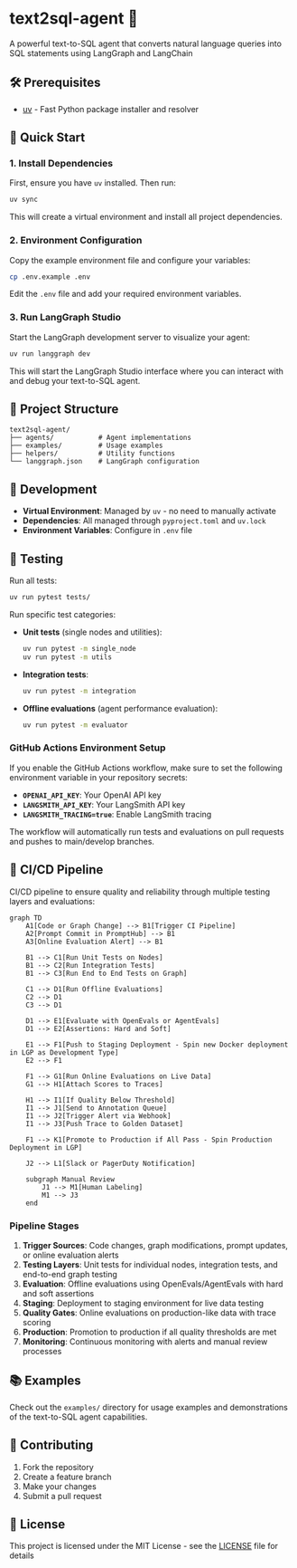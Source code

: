 # text2sql-agent 🚀

A powerful text-to-SQL agent that converts natural language queries into SQL statements using LangGraph and LangChain

## 🛠️ Prerequisites

- [uv](https://docs.astral.sh/uv/) - Fast Python package installer and resolver

## 🚀 Quick Start

### 1. Install Dependencies

First, ensure you have `uv` installed. Then run:

```bash
uv sync
```

This will create a virtual environment and install all project dependencies.

### 2. Environment Configuration

Copy the example environment file and configure your variables:

```bash
cp .env.example .env
```

Edit the `.env` file and add your required environment variables.

### 3. Run LangGraph Studio

Start the LangGraph development server to visualize your agent:

```bash
uv run langgraph dev
```

This will start the LangGraph Studio interface where you can interact with and debug your text-to-SQL agent.

## 📁 Project Structure

```
text2sql-agent/
├── agents/           # Agent implementations
├── examples/         # Usage examples
├── helpers/          # Utility functions
└── langgraph.json    # LangGraph configuration
```

## 🔧 Development

- **Virtual Environment**: Managed by `uv` - no need to manually activate
- **Dependencies**: All managed through `pyproject.toml` and `uv.lock`
- **Environment Variables**: Configure in `.env` file

## 🧪 Testing

Run all tests:

```bash
uv run pytest tests/
```

Run specific test categories:

- **Unit tests** (single nodes and utilities):
  ```bash
  uv run pytest -m single_node
  uv run pytest -m utils
  ```

- **Integration tests**:
  ```bash
  uv run pytest -m integration
  ```

- **Offline evaluations** (agent performance evaluation):
  ```bash
  uv run pytest -m evaluator
  ```

### GitHub Actions Environment Setup

If you enable the GitHub Actions workflow, make sure to set the following environment variable in your repository secrets:

- **`OPENAI_API_KEY`**: Your OpenAI API key
- **`LANGSMITH_API_KEY`**: Your LangSmith API key
- **`LANGSMITH_TRACING=true`**: Enable LangSmith tracing


The workflow will automatically run tests and evaluations on pull requests and pushes to main/develop branches.

## 🔄 CI/CD Pipeline

CI/CD pipeline to ensure quality and reliability through multiple testing layers and evaluations:

```mermaid
graph TD
    A1[Code or Graph Change] --> B1[Trigger CI Pipeline]
    A2[Prompt Commit in PromptHub] --> B1
    A3[Online Evaluation Alert] --> B1

    B1 --> C1[Run Unit Tests on Nodes]
    B1 --> C2[Run Integration Tests]
    B1 --> C3[Run End to End Tests on Graph]

    C1 --> D1[Run Offline Evaluations]
    C2 --> D1
    C3 --> D1

    D1 --> E1[Evaluate with OpenEvals or AgentEvals]
    D1 --> E2[Assertions: Hard and Soft]

    E1 --> F1[Push to Staging Deployment - Spin new Docker deployment in LGP as Development Type]
    E2 --> F1

    F1 --> G1[Run Online Evaluations on Live Data]
    G1 --> H1[Attach Scores to Traces]

    H1 --> I1[If Quality Below Threshold]
    I1 --> J1[Send to Annotation Queue]
    I1 --> J2[Trigger Alert via Webhook]
    I1 --> J3[Push Trace to Golden Dataset]

    F1 --> K1[Promote to Production if All Pass - Spin Production Deployment in LGP]

    J2 --> L1[Slack or PagerDuty Notification]

    subgraph Manual Review
        J1 --> M1[Human Labeling]
        M1 --> J3
    end

```

### Pipeline Stages

1. **Trigger Sources**: Code changes, graph modifications, prompt updates, or online evaluation alerts
2. **Testing Layers**: Unit tests for individual nodes, integration tests, and end-to-end graph testing
3. **Evaluation**: Offline evaluations using OpenEvals/AgentEvals with hard and soft assertions
4. **Staging**: Deployment to staging environment for live data testing
5. **Quality Gates**: Online evaluations on production-like data with trace scoring
6. **Production**: Promotion to production if all quality thresholds are met
7. **Monitoring**: Continuous monitoring with alerts and manual review processes

## 📚 Examples

Check out the `examples/` directory for usage examples and demonstrations of the text-to-SQL agent capabilities.

## 🤝 Contributing

1. Fork the repository
2. Create a feature branch
3. Make your changes
4. Submit a pull request

## 📄 License

This project is licensed under the MIT License - see the [LICENSE](LICENSE) file for details
